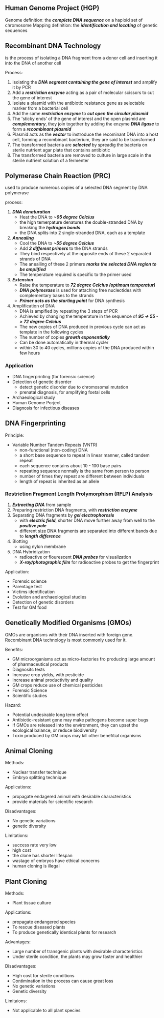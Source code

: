 ## Human Genome Project (HGP)
Genome definition: the ***complete DNA sequence*** on a haploid set of chromosome
Mapping definition: the ***identification and locating*** of genetic sequences

## Recombinant DNA Technology  
is the process of isolating a DNA fragment from a donor cell and inserting it into the DNA of another cell  

Process:  
1. Isolating the ***DNA segment containing the gene of interest*** and amplify it by PCR
2. Add a ***restriction enzyme*** acting as a pair of molecular scissors to cut the gene of interest
3. Isolate a plasmid with the antibiotic resistance gene as selectable marker from a bacterial cell
4. Add the same ***restriction enzyme*** to ***cut open the circular plasmid***
5. The 'sticky ends' of the gene of interest and the open plasmid are ***complementary***, they join together by adding the enzyme ***DNA ligase*** to form a ***recombinant plasmid***
6. Plasmid acts as the ***vector*** to instroduce the recominant DNA into a host cell, forming a recombinant bacterium, they are said to be transformed
7. The transformed bacteria are ***selected*** by spreadig the bacteria on sterile nutrient agar plate that contains antibiotic
8. The transformed bacteria are removed to culture in large scale in the sterile nutrient solution of a fermenter

## Polymerase Chain Reaction (PRC)
used to produce numerous copies of a selected DNA segment by DNA polymerase  

process: 
1. ***DNA denaturation***
	- Heat the DNA to ***~95 degree Celcius***
	- the high temerpature denatures the double-stranded DNA by breaking the ***hydrogen bonds***
	- the DNA splits into 2 single-stranded DNA, each as a template
2. ***Annealing***
	- Cool the DNA to ***~55 degree Celcius***
	- Add ***2 different primers*** to the DNA strands
	- They bind respectively at the opposite ends of these 2 separated strands of DNA
	- The anealling of these 2 primers ***marks the selected DNA region to be amplified***
	- The temperature required is specific to the primer used
3. ***Extension***
	- Raise the temperature to ***72 degree Celcius (optimum temperatur)***
	- ***DNA polymerase*** is used for attaching free nucleotides with complementary bases to the strands
	- ***Primer acts as the starting point*** for DNA synthesis
4. Amplification of DNA
	- DNA is ampified by repeating the 3 steps of PCR
	- Achieved by changing the temperature in the sequence of ***95 -> 55 -> 72 degree Celcius***
	- The new copies of DNA produced in previous cycle can act as template in the following cycles
	- The number of copies ***growth exponentially***
	- Can be done automatically in thermal cycler
	- within 30 to 40 cycles, millions copies of the DNA produced within few hours

### Application
- DNA fingerprinting (for forensic science)
- Detection of genetic disorder
	- detect genetic disorder due to chromosomal mutation
	- prenatal diagnosis, for amplifying foetal cells
- Archaeological study
- Human Genome Porject
- Diagnosis for infectious diseases

## DNA Fingerprinting

Principle: 
- Variable Number Tandem Repeats (VNTR)
	- non-functional (non-coding) DNA
	- a short base sequence to repeat in linear manner, called tandem repeat
	- each sequence contains about 10 - 100 base pairs
	- repeating sequence normally is the same from person to person
	- number of times they repeat are different between individuals
	- length of repeat is inherited as an allele

### Restriction Fragment Length Prolymorphism (RFLP) Analysis
1. ***Extracting DNA*** from sample
2. Preparing restriction DNA fragments, with ***restriction enzyme***
3. Separating DNA fragments by ***gel electrophoresis***
	- with ***electric field***, shorter DNA move further away from well to the ***positive pole***
	- different size DNA fragments are separated into different bands due to ***length difference***
4. Blotting 
	- using nylon membrane
5. DNA Hybridization
	- radioactive or flourescent ***DNA probes*** for visualization
	- ***X-ray/photographic film*** for radioactive probes to get the fingerprint

Application:
- Forensic science
- Parentage test
- Victims identification
- Evolution and archaeological studies
- Detection of genetic disorders
- Test for GM food

## Genetically Modified Organisms (GMOs)

GMOs are organisms with their DNA inserted with foreign gene.  
Recombinant DNA technology is most commonly used for it.

Benefits:
- GM microorganisms act as micro-factories fro producing large amount of pharmaceutical products
- Diagnositc tests
- Increase crop yields, with pesticide
- Increase animal productivity and quality
- GM crops reduce use of chemical pesticides
- Forensic Science
- Scientific studies

Hazard:
- Potential undesirable long term effect
- Antibiotic-resistant gene may make pathogens become super bugs
- If GMOs are released into the environment, they can upset the ecological balance, or reduce biodiversity
- Toxin produced by GM crops may kill other benefitial organisms

## Animal Cloning

Methods:
- Nuclear transfer technique
- Embryo splitting technique

Applications:
- propagate endagered animal with desirable characteristics
- provide materials for scientific research

Disadvantages:
- No genetic variations
- genetic diversity

Limitations:
- success rate very low
- high cost
- the clone has shorter lifespan
- wastage of embryos have ethical concerns
- human cloning is illegal

## Plant Cloning

Methods:
- Plant tissue culture

Applications:
- propagate endangered species
- To rescue diseased plants
- To produce genetically identical plants for research

Advantages:
- Large number of transgenic plants with desirable characteristics
- Under sterile condition, the plants may grow faster and healthier

Disadvantages:
- High cost for sterile conditions
- Contimination in the process can cause great loss
- No genetic variations
- Genetic diversity

Limitaions:
- Not applicable to all plant species